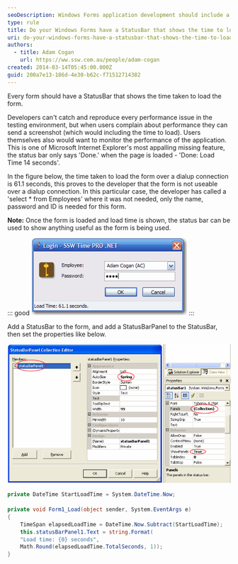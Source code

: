 ```yaml
---
seoDescription: Windows Forms application development should include a StatusBar to display the time taken to load the form, providing valuable insights for developers and users alike.
type: rule
title: Do your Windows Forms have a StatusBar that shows the time to load?
uri: do-your-windows-forms-have-a-statusbar-that-shows-the-time-to-load
authors:
  - title: Adam Cogan
    url: https://ww.ssw.com.au/people/adam-cogan
created: 2014-03-14T05:45:00.000Z
guid: 200a7e13-186d-4e30-b62c-f71512714382
---
```


Every form should have a StatusBar that shows the time taken to load the form.

Developers can't catch and reproduce every performance issue in the testing environment, but when users complain about performance they can send a screenshot (which would including the time to load). Users themselves also would want to monitor the performance of the application. This is one of Microsoft Internet Explorer's most appalling missing feature, the status bar only says 'Done.' when the page is loaded - 'Done: Load Time 14 seconds'.

<!--endintro-->

In the figure below, the time taken to load the form over a dialup connection is 61.1 seconds, this proves to the developer that the form is not useable over a dialup connection. In this particular case, the developer has called a 'select \* from Employees' where it was not needed, only the name, password and ID is needed for this form.

**Note:** Once the form is loaded and load time is shown, the status bar can be used to show anything useful as the form is being used.

::: good
![Figure: Good example - Another form with the StatusBar that shows the time to load - very slow on dialup.](doesntperformsowellwhenrunoveravpn2.jpg)
:::

Add a StatusBar to the form, and add a StatusBarPanel to the StatusBar, then set the properties like below.

![Figure: Add StatusBarPanel to StatusBar](statusbarpanel.gif)

```cs
private DateTime StartLoadTime = System.DateTime.Now;

private void Form1_Load(object sender, System.EventArgs e)
{
    TimeSpan elapsedLoadTime = DateTime.Now.Subtract(StartLoadTime);
    this.statusBarPanel1.Text = string.Format(
    "Load time: {0} seconds",
    Math.Round(elapsedLoadTime.TotalSeconds, 1));
}
```
